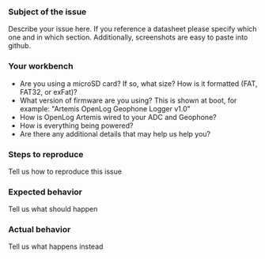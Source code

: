 ### Subject of the issue
Describe your issue here. If you reference a datasheet please specify which one and in which section. Additionally, screenshots are easy to paste into github.

### Your workbench
* Are you using a microSD card? If so, what size? How is it formatted (FAT, FAT32, or exFat)?
* What version of firmware are you using? This is shown at boot, for example: "Artemis OpenLog Geophone Logger v1.0"
* How is OpenLog Artemis wired to your ADC and Geophone?
* How is everything being powered?
* Are there any additional details that may help us help you?

### Steps to reproduce
Tell us how to reproduce this issue

### Expected behavior
Tell us what should happen

### Actual behavior
Tell us what happens instead
